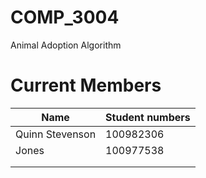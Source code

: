 # COMP_3004
Animal Adoption Algorithm

# Current Members
| Name                    | Student numbers          |
|-------------------------|--------------------------|
| Quinn Stevenson         | 100982306                |
| Jones			          | 100977538                |
|                         |                          |
|                         |                          |
